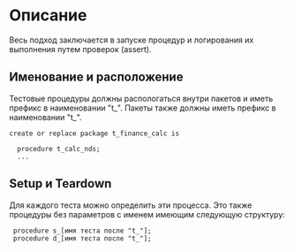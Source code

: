 # Описание
Весь подход заключается в запуске процедур и логирования их выполнения путем проверок (assert).
## Именование и расположение
Тестовые процедуры должны распологаться внутри пакетов и иметь префикс в наименовании "t_". 
Пакеты также должны иметь префикс в наименовании "t_".
```plsql
create or replace package t_finance_calc is

  procedure t_calc_nds;
  ...
```
## Setup и Teardown
Для каждого теста можно определить эти процесса. Это также процедуры без параметров с именем имеющим следующую структуру:
```plsql
 procedure s_[имя теста после "t_"];
 procedure d_[имя теста после "t_"];
``` 
